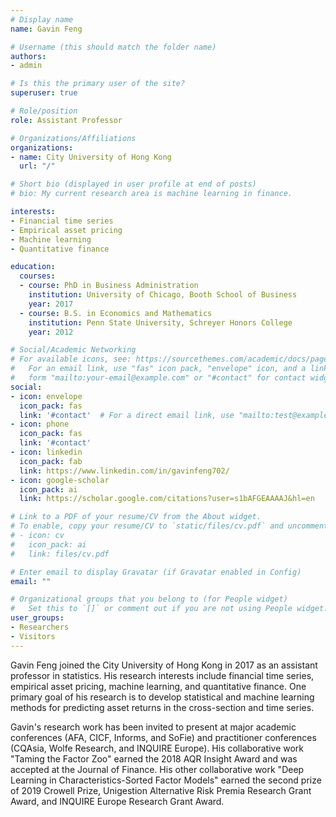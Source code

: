 ```yaml
---
# Display name
name: Gavin Feng

# Username (this should match the folder name)
authors:
- admin

# Is this the primary user of the site?
superuser: true

# Role/position
role: Assistant Professor

# Organizations/Affiliations
organizations:
- name: City University of Hong Kong
  url: "/"

# Short bio (displayed in user profile at end of posts)
# bio: My current research area is machine learning in finance.

interests:
- Financial time series
- Empirical asset pricing
- Machine learning
- Quantitative finance

education:
  courses:
  - course: PhD in Business Administration
    institution: University of Chicago, Booth School of Business
    year: 2017
  - course: B.S. in Economics and Mathematics
    institution: Penn State University, Schreyer Honors College
    year: 2012

# Social/Academic Networking
# For available icons, see: https://sourcethemes.com/academic/docs/page-builder/#icons
#   For an email link, use "fas" icon pack, "envelope" icon, and a link in the
#   form "mailto:your-email@example.com" or "#contact" for contact widget.
social:
- icon: envelope
  icon_pack: fas
  link: '#contact'  # For a direct email link, use "mailto:test@example.org".
- icon: phone
  icon_pack: fas
  link: '#contact'
- icon: linkedin
  icon_pack: fab
  link: https://www.linkedin.com/in/gavinfeng702/
- icon: google-scholar
  icon_pack: ai
  link: https://scholar.google.com/citations?user=s1bAFGEAAAAJ&hl=en

# Link to a PDF of your resume/CV from the About widget.
# To enable, copy your resume/CV to `static/files/cv.pdf` and uncomment the lines below.
# - icon: cv
#   icon_pack: ai
#   link: files/cv.pdf

# Enter email to display Gravatar (if Gravatar enabled in Config)
email: ""

# Organizational groups that you belong to (for People widget)
#   Set this to `[]` or comment out if you are not using People widget.
user_groups:
- Researchers
- Visitors
---
```


Gavin Feng joined the City University of Hong Kong in 2017 as an assistant professor in statistics. His research interests include financial time series, empirical asset pricing, machine learning, and quantitative finance. One primary goal of his research is to develop statistical and machine learning methods for predicting asset returns in the cross-section and time series.

Gavin's research work has been invited to present at major academic conferences (AFA, CICF, Informs, and SoFie) and practitioner conferences (CQAsia, Wolfe Research, and INQUIRE Europe). His collaborative work "Taming the Factor Zoo" earned the 2018 AQR Insight Award and was accepted at the Journal of Finance. His other collaborative work "Deep Learning in Characteristics-Sorted Factor Models" earned the second prize of 2019 Crowell Prize, Unigestion Alternative Risk Premia Research Grant Award, and INQUIRE Europe Research Grant Award.
